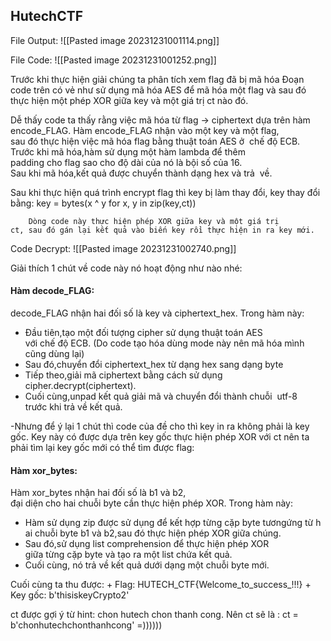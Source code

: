 ## HutechCTF

File Output:
![[Pasted image 20231231001114.png]]

File Code:
![[Pasted image 20231231001252.png]]

Trước khi thực hiện giải chúng ta phân tích xem flag đã bị mã hóa 
	 Đoạn code trên có vẻ như sử dụng mã hóa AES để mã hóa một flag và sau đó thực hiện một phép XOR giữa key và một giá trị ct nào đó.

Dễ thấy code ta thấy rằng việc mã hóa từ flag -> ciphertext dựa trên hàm encode_FLAG. 
	Hàm encode_FLAG nhận vào một key và một flag, sau đó thực hiện việc mã hóa flag bằng thuật toán AES ở 
	chế độ ECB. Trước khi mã hóa,hàm sử dụng một hàm lambda để thêm 
	padding cho flag sao cho độ dài của nó là bội số của 16. Sau khi mã hóa,kết quả được chuyển thành dạng hex và trả 
	về. 

Sau khi thực hiện quá trình encrypt flag thì key bị làm thay đổi, key thay đổi bằng: 
	key = bytes(x ^ y for x, y in zip(key,ct))
	
		Dòng code này thực hiện phép XOR giữa key và một giá trị 
	ct, sau đó gán lại kết quả vào biến key rồi thực hiện in ra key mới.



Code Decrypt:
![[Pasted image 20231231002740.png]]

Giải thích 1 chút về code này nó hoạt động như nào nhé:

#### Hàm decode_FLAG: 
decode_FLAG nhận hai đối số là key và ciphertext_hex. Trong hàm này:  
- Đầu tiên,tạo một đối tượng cipher sử dụng thuật toán AES 
	với chế độ ECB. (Do code tạo hóa dùng mode này nên mã hóa mình cũng dùng lại)
- Sau đó,chuyển đổi ciphertext_hex từ dạng hex sang dạng byte
- Tiếp theo,giải mã ciphertext bằng cách sử dụng 
	cipher.decrypt(ciphertext). 
- Cuối cùng,unpad kết quả giải mã và chuyển đổi thành chuỗi 
	utf-8 trước khi trả về kết quả.

-Nhưng để ý lại 1 chút thì code của đề cho thì key in ra không phải là key gốc. Key này có được dựa trên key gốc thực hiện phép XOR với ct nên ta phải tìm lại key gốc mới có thể tìm được flag:

#### Hàm xor_bytes:
Hàm xor_bytes nhận hai đối số là b1 và b2, đại diện cho hai chuỗi byte cần thực hiện phép XOR. Trong hàm này:  
- Hàm sử dụng zip được sử dụng để kết hợp từng cặp byte tươngứng từ hai chuỗi byte b1 và b2,sau đó thực hiện phép XOR giữa chúng.
- Sau đó,sử dụng list comprehension để thực hiện phép XOR 
	giữa từng cặp byte và tạo ra một list chứa kết quả.  
- Cuối cùng, nó trả về kết quả dưới dạng một chuỗi byte mới.

Cuối cùng ta thu được:
	+ Flag: HUTECH_CTF{Welcome_to_success_!!!}
	+ Key gốc: b'thisiskeyCrypto2'

ct được gợi ý từ hint: chon hutech chon thanh cong. Nên ct sẽ là : ct = b'chonhutechchonthanhcong' =))))))